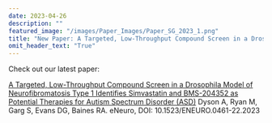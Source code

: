 ```yaml
---
date: 2023-04-26
description: ""
featured_image: "/images/Paper_Images/Paper_SG_2023_1.png"
title: "New Paper: A Targeted, Low-Throughput Compound Screen in a Drosophila Model of Neurofibromatosis Type 1 Identifies Simvastatin and BMS-204352 as Potential Therapies for Autism Spectrum Disorder (ASD)"
omit_header_text: "True"
---
```


Check out our latest paper:

[A Targeted, Low-Throughput Compound Screen in a Drosophila Model of Neurofibromatosis Type 1 Identifies Simvastatin and BMS-204352 as Potential Therapies for Autism Spectrum Disorder (ASD)](https://doi.org/10.1523/ENEURO.0461-22.2023) Dyson A, Ryan M, Garg S, Evans DG, Baines RA. eNeuro, DOI: 10.1523/ENEURO.0461-22.2023
